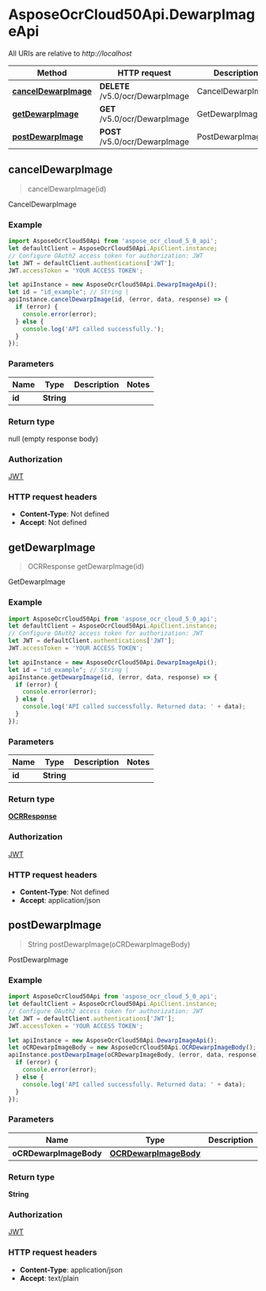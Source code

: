 # AsposeOcrCloud50Api.DewarpImageApi

All URIs are relative to *http://localhost*

Method | HTTP request | Description
------------- | ------------- | -------------
[**cancelDewarpImage**](DewarpImageApi.md#cancelDewarpImage) | **DELETE** /v5.0/ocr/DewarpImage | CancelDewarpImage
[**getDewarpImage**](DewarpImageApi.md#getDewarpImage) | **GET** /v5.0/ocr/DewarpImage | GetDewarpImage
[**postDewarpImage**](DewarpImageApi.md#postDewarpImage) | **POST** /v5.0/ocr/DewarpImage | PostDewarpImage



## cancelDewarpImage

> cancelDewarpImage(id)

CancelDewarpImage

### Example

```javascript
import AsposeOcrCloud50Api from 'aspose_ocr_cloud_5_0_api';
let defaultClient = AsposeOcrCloud50Api.ApiClient.instance;
// Configure OAuth2 access token for authorization: JWT
let JWT = defaultClient.authentications['JWT'];
JWT.accessToken = 'YOUR ACCESS TOKEN';

let apiInstance = new AsposeOcrCloud50Api.DewarpImageApi();
let id = "id_example"; // String | 
apiInstance.cancelDewarpImage(id, (error, data, response) => {
  if (error) {
    console.error(error);
  } else {
    console.log('API called successfully.');
  }
});
```

### Parameters


Name | Type | Description  | Notes
------------- | ------------- | ------------- | -------------
 **id** | **String**|  | 

### Return type

null (empty response body)

### Authorization

[JWT](../README.md#JWT)

### HTTP request headers

- **Content-Type**: Not defined
- **Accept**: Not defined


## getDewarpImage

> OCRResponse getDewarpImage(id)

GetDewarpImage

### Example

```javascript
import AsposeOcrCloud50Api from 'aspose_ocr_cloud_5_0_api';
let defaultClient = AsposeOcrCloud50Api.ApiClient.instance;
// Configure OAuth2 access token for authorization: JWT
let JWT = defaultClient.authentications['JWT'];
JWT.accessToken = 'YOUR ACCESS TOKEN';

let apiInstance = new AsposeOcrCloud50Api.DewarpImageApi();
let id = "id_example"; // String | 
apiInstance.getDewarpImage(id, (error, data, response) => {
  if (error) {
    console.error(error);
  } else {
    console.log('API called successfully. Returned data: ' + data);
  }
});
```

### Parameters


Name | Type | Description  | Notes
------------- | ------------- | ------------- | -------------
 **id** | **String**|  | 

### Return type

[**OCRResponse**](OCRResponse.md)

### Authorization

[JWT](../README.md#JWT)

### HTTP request headers

- **Content-Type**: Not defined
- **Accept**: application/json


## postDewarpImage

> String postDewarpImage(oCRDewarpImageBody)

PostDewarpImage

### Example

```javascript
import AsposeOcrCloud50Api from 'aspose_ocr_cloud_5_0_api';
let defaultClient = AsposeOcrCloud50Api.ApiClient.instance;
// Configure OAuth2 access token for authorization: JWT
let JWT = defaultClient.authentications['JWT'];
JWT.accessToken = 'YOUR ACCESS TOKEN';

let apiInstance = new AsposeOcrCloud50Api.DewarpImageApi();
let oCRDewarpImageBody = new AsposeOcrCloud50Api.OCRDewarpImageBody(); // OCRDewarpImageBody | 
apiInstance.postDewarpImage(oCRDewarpImageBody, (error, data, response) => {
  if (error) {
    console.error(error);
  } else {
    console.log('API called successfully. Returned data: ' + data);
  }
});
```

### Parameters


Name | Type | Description  | Notes
------------- | ------------- | ------------- | -------------
 **oCRDewarpImageBody** | [**OCRDewarpImageBody**](OCRDewarpImageBody.md)|  | 

### Return type

**String**

### Authorization

[JWT](../README.md#JWT)

### HTTP request headers

- **Content-Type**: application/json
- **Accept**: text/plain

